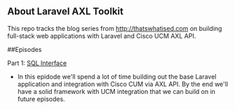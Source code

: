 ## About Laravel AXL Toolkit

This repo tracks the blog series from http://thatswhatised.com on building full-stack web applications with Laravel and Cisco UCM AXL API.

##Episodes

Part 1: [SQL Interface](http://thatswhatised.com/blog/post/laravel-and-the-cisco-ucm-axl-api-part-1)
* In this epidode we'll spend a lot of time building out the base Laravel application and integration with Cisco CUM via AXL API.  By the end we'll have a solid framework with UCM integration that we can build on in future episodes.